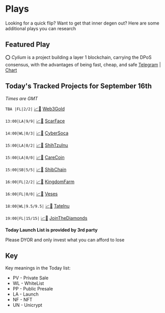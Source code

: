 
# Plays

Looking for a quick flip? Want to get that inner degen out? Here are some additional plays you can research

## Featured Play

⭕ *Cylium* is a project building a layer 1 blockchain,  carrying the DPoS consensus, with the advantages of being fast, cheap, and safe
[Telegram](https://t.me/Cyliumofficial) | [Chart](https://app.nexuscrypto.com/token/bsc/0x1814f5a7e06ff5a3d41a832f4d4cd900ab6f0a69)

## Today's Tracked Projects for September 16th
_Times are GMT_

 `TBA |FL|2/2|` [📈](https://app.nexuscrypto.com/token/bsc/0x23bd85120f192aad5f5d7590e271f1d03993aac8)[📲](https://www.pinksale.finance/launchpad/0x3a564f9b073936890e6c63ee9f3527b810506f90?chain=BSC) [Web3Gold](https://t.me/Web3GoldBsc)

`13:00|LA|9/9|` [📈](https://app.nexuscrypto.com/token/bsc/0xb24ad186dc2064dab4e726679a969e71eaca74df)[📲](https://www.pinksale.finance/launchpad/0x8d37C3a9Df1F72a3822213dA2DBB581620af674D?chain=BSC) [ScarFace](https://t.me/scarfacefans)

`14:00|WL|0/3|` [📈](https://app.nexuscrypto.com/token/bsc/0x44516eb3d488175128d257748610426a866937d8)[📲](https://www.pinksale.finance/launchpad/0xDA42069A8E53fF15E9743F1188c832688C83d383?chain=BSC) [CyberSoca](https://t.me/SocaverseGlobal)

`15:00|LA|0/2|` [📈](https://app.nexuscrypto.com/token/bsc/0x74d00122a5d038914eae062af8174c888f3166dc)[📲](https://www.pinksale.finance/launchpad/0x41a5Fc8EBCfF503271e0624B5b4102D0dB761ABa?chain=BSC) [ShihTzuInu](https://t.me/ShihTzuInuGlobal)

`15:00|LA|0/0|` [📈](https://app.nexuscrypto.com/token/bsc/0xcf6256895839ca82dcf8abc54b162a5eb076f207)[📲](https://www.pinksale.finance/launchpad/0xcFC0427920Dd5ABc71A8cad899a1B6763970F75E?chain=BSC) [CareCoin](https://t.me/carecoinfamily)

`15:00|SB|5/5|` [📈](https://app.nexuscrypto.com/token/bsc/0x2dff9c00fac681131cbbe36fb3f5454cc366bb7c)[📲](https://www.pinksale.finance/launchpad/0xed3d5B22eBDBEec54f2fA6041e68e2AF74CF1EC2?chain=BSC) [ShibChain](https://t.me/shibchainarmy)

`16:00|FL|2/2|` [📈](https://app.nexuscrypto.com/token/bsc/0x3b383ec3b2e9281cb3ad4ff44821db9dd39918cb)[📲](https://www.pinksale.finance/launchpad/0x3638213C37b02Bc8Bf856C5CBD1DD78b642D7D16?chain=BSC) [KingdomFarm](https://t.me/kingdomfarm)

`16:00|FL|0/0|` [📈](https://app.nexuscrypto.com/token/bsc/0xa1882e753babc78966ad53b0042335bddd0e04a1)[📲](https://www.pinksale.finance/launchpad/0x8b186796BB5D339509a354139Cd465A33D24A32C?chain=BSC) [Veses](https://t.me/vesesbnb)

`18:00|WL|9.5/9.5|` [📈](https://app.nexuscrypto.com/token/bsc/0xfae26c55356d7d8b511d0fa5c03568a30d1b9a2f)[📲](https://gempad.app/presale/0xdCf6aA8ba32bCBb5eb4C321222031Ab45783Fc82?chainId=56) [TateInu](https://t.me/TateInu)

`19:00|FL|15/15|` [📈](https://app.nexuscrypto.com/token/bsc/0x696969847aedb8163cbdd4f0eb43c4f530f16969)[📲](https://www.pinksale.finance/launchpad/0x0b12872B7e1B4A70ff093Df2dd0465e156110a1d?chain=BSC) [JoinTheDiamonds](https://t.me/Jointhediamonds)

**Today Launch List is provided by 3rd party**

Please DYOR and only invest what you can afford to lose

## Key
Key meanings in the Today list:

- PV - Private Sale
- WL - WhiteList
- PP - Public Presale
- LA - Launch
- NF - NFT
- UN - Unicrypt
